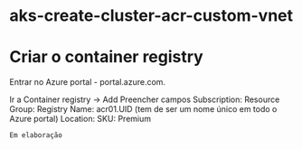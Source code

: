# aks-create-cluster-acr-custom-vnet


# Criar o container registry

Entrar no Azure portal - portal.azure.com.

Ir a Container registry -> Add 
Preencher campos
Subscription:
Resource Group:
Registry Name: acr01.UID (tem de ser um nome único em todo o Azure portal)
Location:
SKU: Premium


```
Em elaboração
```
